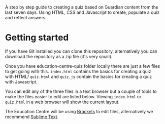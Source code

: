 
A step by step guide to creating a quiz based on Guardian content from the last seven days.
Using HTML, CSS and Javascript to create, populate a quiz and reflect answers.

Getting started
==============

If you have Git installed you can clone this repository, alternatively you can download the repository as a zip file (it's very small).

Once you have education-centre-quiz folder locally there are just a few files to get going with this. 
`index.html` contains the basics for creating a quiz with HTML/
`quiz.html` and `quiz.js` contain the basics for creating a quiz with Javascript.

You can edit any of the three files in a text browser but a couple of tools to make the files easier to edit are listed below. Viewing `index.html` or `quiz.html` in a web browser will show the current layout.

The Education Centre will be using [Brackets](http://brackets.io/) to edit files, alternatively we recommend [Sublime Text](http://www.sublimetext.com/).
